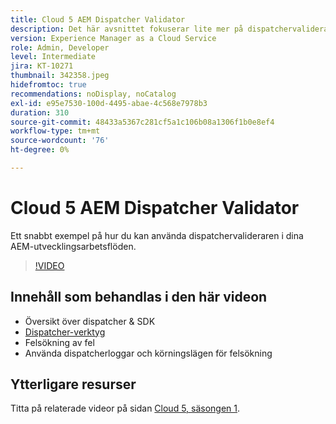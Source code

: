 ```yaml
---
title: Cloud 5 AEM Dispatcher Validator
description: Det här avsnittet fokuserar lite mer på dispatchervalideraren och de enheter som den erbjuder.
version: Experience Manager as a Cloud Service
role: Admin, Developer
level: Intermediate
jira: KT-10271
thumbnail: 342358.jpeg
hidefromtoc: true
recommendations: noDisplay, noCatalog
exl-id: e95e7530-100d-4495-abae-4c568e7978b3
duration: 310
source-git-commit: 48433a5367c281cf5a1c106b08a1306f1b0e8ef4
workflow-type: tm+mt
source-wordcount: '76'
ht-degree: 0%

---
```


# Cloud 5 AEM Dispatcher Validator

Ett snabbt exempel på hur du kan använda dispatchervalideraren i dina AEM-utvecklingsarbetsflöden.

>[!VIDEO](https://video.tv.adobe.com/v/3448423?quality=12&learn=on&captions=swe)

## Innehåll som behandlas i den här videon

+ Översikt över dispatcher &amp; SDK
+ [Dispatcher-verktyg](https://experienceleague.adobe.com/docs/experience-manager-cloud-service/content/implementing/content-delivery/validation-debug.html?lang=sv-SE)
+ Felsökning av fel
+ Använda dispatcherloggar och körningslägen för felsökning

## Ytterligare resurser

Titta på relaterade videor på sidan [Cloud 5, säsongen 1](cloud5-season-1.md).
